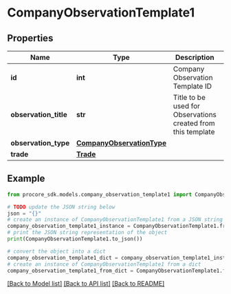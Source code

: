 # CompanyObservationTemplate1


## Properties

Name | Type | Description | Notes
------------ | ------------- | ------------- | -------------
**id** | **int** | Company Observation Template ID | [optional] 
**observation_title** | **str** | Title to be used for Observations created from this template | [optional] 
**observation_type** | [**CompanyObservationType**](CompanyObservationType.md) |  | [optional] 
**trade** | [**Trade**](Trade.md) |  | [optional] 

## Example

```python
from procore_sdk.models.company_observation_template1 import CompanyObservationTemplate1

# TODO update the JSON string below
json = "{}"
# create an instance of CompanyObservationTemplate1 from a JSON string
company_observation_template1_instance = CompanyObservationTemplate1.from_json(json)
# print the JSON string representation of the object
print(CompanyObservationTemplate1.to_json())

# convert the object into a dict
company_observation_template1_dict = company_observation_template1_instance.to_dict()
# create an instance of CompanyObservationTemplate1 from a dict
company_observation_template1_from_dict = CompanyObservationTemplate1.from_dict(company_observation_template1_dict)
```
[[Back to Model list]](../README.md#documentation-for-models) [[Back to API list]](../README.md#documentation-for-api-endpoints) [[Back to README]](../README.md)


